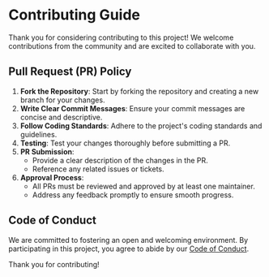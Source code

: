 # Contributing Guide

Thank you for considering contributing to this project! We welcome contributions from the community and are excited to collaborate with you.

## Pull Request (PR) Policy

1. **Fork the Repository**: Start by forking the repository and creating a new branch for your changes.
2. **Write Clear Commit Messages**: Ensure your commit messages are concise and descriptive.
3. **Follow Coding Standards**: Adhere to the project's coding standards and guidelines.
4. **Testing**: Test your changes thoroughly before submitting a PR.
5. **PR Submission**:
    - Provide a clear description of the changes in the PR.
    - Reference any related issues or tickets.
6. **Approval Process**:
    - All PRs must be reviewed and approved by at least one maintainer.
    - Address any feedback promptly to ensure smooth progress.

## Code of Conduct

We are committed to fostering an open and welcoming environment. By participating in this project, you agree to abide by our [Code of Conduct](CODE_OF_CONDUCT.md).

Thank you for contributing!
